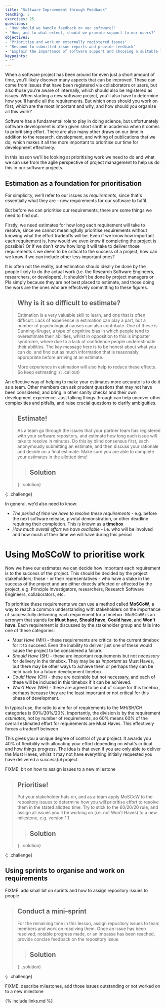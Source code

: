 ```yaml
---
title: "Software Improvement through Feedback"
teaching: 5
exercises: 25
questions:
- "How should we handle feedback on our software?"
- "How, and to what extent, should we provide support to our users?"
objectives:
- "Prioritise and work on externally registered issues"
- "Respond to submitted issue reports and provide feedback"
- "Explain the importance of software support and choosing a suitable level of support"
keypoints:
- ""
---
```


When a software project has been around for even just a short amount of time, you'll likely discover many aspects that can be improved. These can come from issues that have been registered via collaborators or users, but also those you're aware of internally, which should also be registered as issues. When starting a new software project, you'll also have to determine how you'll handle all the requirements. But which ones should you work on first, which are the most important and why, and how should you organise all this work?

Software has a fundamental role to play in doing science, but unfortunately software development is often given short shrift in academia when it comes to prioritising effort. There are also many other draws on our time in addition to the research, development, and writing of publications that we do, which makes it all the more important to prioritise our time for development effectively.

In this lesson we'll be looking at prioritising work we need to do and what we can use from the agile perspective of project management to help us do this in our software projects.


## Estimation as a foundation for prioritisation

For simplicity, we'll refer to our issues as *requirements*, since that's essentially what they are - new requirements for our software to fulfil.

But before we can prioritise our requirements, there are some things we need to find out.

Firstly, we need estimates for how long each requirement will take to resolve, since we cannot meaningfully prioritise requirements without knowing what the effort tradeoffs will be. Even if we know how important each requirement is, how would we even know if completing the project is possible? Or if we don't know how long it will take to deliver those requirements s we deem to be critical to the success of a project, how can we know if we can include other less important ones?

It is often not the reality, but estimation should ideally be done by the people likely to do the actual work (i.e. the Research Software Engineers, researchers, or developers). It shouldn't be done by project managers or PIs simply because they are not best placed to estimate, and those doing the work are the ones who are effectively committing to these figures.

> ## Why is it so difficult to estimate?
>
> Estimation is a very valuable skill to learn, and one that is often difficult. Lack of experience in estimation can play a part, but a number of psychological causes can also contribute. One of these is Dunning-Kruger, a type of cognitive bias in which people tend to overestimate their abilities, whilst in opposition to this is imposter syndrome, where due to a lack of confidence people underestimate their abilities. The key message here is to be honest about what you can do, and find out as much information that is reasonably appropriate before arriving at an estimate.
>
> More experience in estimation will also help to reduce these effects. So keep estimating!
{: .callout}

An effective way of helping to make your estimates more accurate is to do it as a team. Other members can ask prudent questions that may not have been considered, and bring in other sanity checks and their own development experience. Just talking things through can help uncover other complexities and pitfalls, and raise crucial questions to clarify ambiguities.

> ## Estimate!
>
> As a team go through the issues that your partner team has registered with your software repository, and estimate how long each issue will take to resolve in minutes. Do this by blind consensus first, each anonymously submitting an estimate, and then discuss your rationale and decide on a final estimate. Make sure you are able to complete your estimates in the allotted time!
>
> > ## Solution
> {: .solution}
>
{: .challenge}

In general, we'd also need to know:

- *The period of time we have to resolve these requirements* - e.g. before the next software release, pivotal demonstration, or other deadline requiring their completion. This is known as a **timebox**
- *How much overall effort we have available* - i.e. who will be involved and how much of their time we will have during this period


# Using MoSCoW to prioritise work

Now we have our estimates we can decide how important each requirement is to the success of the project. This should be decided by the project stakeholders; those - or their representatives - who have a stake in the success of the project and are either directly affected or affected by the project, e.g. Principle Investigators, researchers, Research Software Engineers, collaborators, etc.

To prioritise these requirements we can use a method called **MoSCoW**, a way to reach a common understanding with stakeholders on the importance of successfully delivering each requirement for a timebox. MoSCoW is an acronym that stands for **Must have**, **Should have**, **Could have**, and **Won't have**. Each requirement is discussed by the stakeholder group and falls into one of these categories:

- *Must Have* (MH) - these requirements are critical to the current timebox for it to succeed. Even the inability to deliver just one of these would cause the project to be considered a failure.
- *Should Have* (SH) - these are important requirements but not *necessary* for delivery in the timebox. They may be as *important* as Must Haves, but there may be other ways to achieve them or perhaps they can be held back for a future development timebox.
- *Could Have* (CH) - these are desirable but not necessary, and each of these will be included in this timebox if it can be achieved.
- *Won't Have* (WH) - these are agreed to be out of scope for this timebox, perhaps because they are the least important or not critical for this phase of development.

In typical use, the ratio to aim for of requirements to the MH/SH/CH categories is 60%/20%/20%. Importantly, the division is by the requirement *estimates*, not by number of requirements, so 60% means 60% of the overall estimated effort for requirements are Must Haves. This effectively forces a tradeoff between

This gives you a unique degree of control of your project. It awards you 40% of flexibility with allocating your effort depending on what's critical and how things progress. The idea is that even if you are only able to deliver the Must Haves, whilst it may not have everything initially requested you have delivered a *successful* project.

FIXME: bit on how to assign issues to a new milestone

> ## Prioritise!
>
> Put your stakeholder hats on, and as a team apply MoSCoW to the repository issues to determine how you will prioritise effort to resolve them in the stated allotted time. Try to stick to the 60/20/20 rule, and assign all issues you'll be working on (i.e. not Won't Haves) to a new milestone, e.g. version 1.1
>
> > ## Solution
> {: .solution}
>
{: .challenge}

## Using sprints to organise and work on requirements

FIXME: add small bit on sprints and how to assign repository issues to people

> ## Conduct a mini-sprint
>
> For the remaining time in this lesson, assign repository issues to team members and work on resolving them. Once an issue has been resolved, notable progress made, or an impasse has been reached, provide concise feedback on the repository issue.
>
> > ## Solution
> {: .solution}
>
{: .challenge}


FIXME: describe milestones, add those issues outstanding or not worked on to a new milestone

{% include links.md %}
